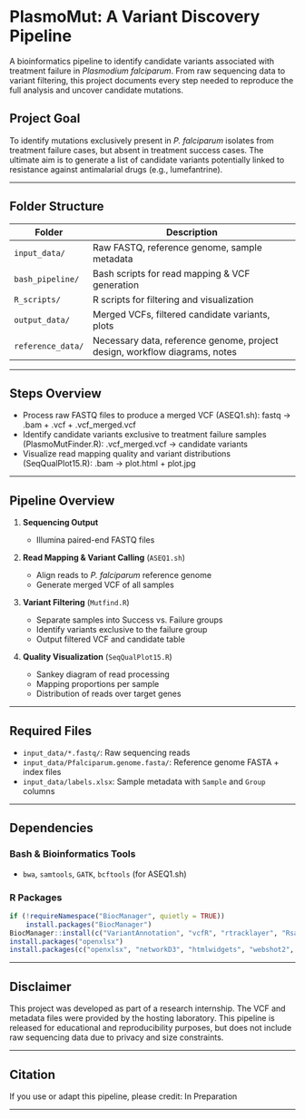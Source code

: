 # PlasmoMut: A Variant Discovery Pipeline
A bioinformatics pipeline to identify candidate variants associated with treatment failure in *Plasmodium falciparum*. From raw sequencing data to variant filtering, this project documents every step needed to reproduce the full analysis and uncover candidate mutations.

## Project Goal

To identify mutations exclusively present in *P. falciparum* isolates from treatment failure cases, but absent in treatment success cases. The ultimate aim is to generate a list of candidate variants potentially linked to resistance against antimalarial drugs (e.g., lumefantrine).

---

## Folder Structure

| Folder         | Description |
|----------------|-------------|
| `input_data/`  | Raw FASTQ, reference genome, sample metadata |
| `bash_pipeline/` | Bash scripts for read mapping & VCF generation |
| `R_scripts/`   | R scripts for filtering and visualization |
| `output_data/` | Merged VCFs, filtered candidate variants, plots |
| `reference_data/` | Necessary data, reference genome, project design, workflow diagrams, notes |

---

## Steps Overview

- Process raw FASTQ files to produce a merged VCF (ASEQ1.sh): fastq -> .bam + .vcf + .vcf_merged.vcf
- Identify candidate variants exclusive to treatment failure samples (PlasmoMutFinder.R): .vcf_merged.vcf -> candidate variants
- Visualize read mapping quality and variant distributions (SeqQualPlot15.R): .bam -> plot.html + plot.jpg

---

##  Pipeline Overview

1. **Sequencing Output**  
   - Illumina paired-end FASTQ files

2. **Read Mapping & Variant Calling** (`ASEQ1.sh`)  
   - Align reads to *P. falciparum* reference genome  
   - Generate merged VCF of all samples

3. **Variant Filtering** (`Mutfind.R`)  
   - Separate samples into Success vs. Failure groups  
   - Identify variants exclusive to the failure group  
   - Output filtered VCF and candidate table

4. **Quality Visualization** (`SeqQualPlot15.R`)  
   - Sankey diagram of read processing  
   - Mapping proportions per sample  
   - Distribution of reads over target genes

---

## Required Files

- `input_data/*.fastq/`: Raw sequencing reads  
- `input_data/Pfalciparum.genome.fasta/`: Reference genome FASTA + index files  
- `input_data/labels.xlsx`: Sample metadata with `Sample` and `Group` columns

---

##  Dependencies

### Bash & Bioinformatics Tools

- `bwa`, `samtools`, `GATK`, `bcftools` (for ASEQ1.sh)

### R Packages

```r
if (!requireNamespace("BiocManager", quietly = TRUE))
    install.packages("BiocManager")
BiocManager::install(c("VariantAnnotation", "vcfR", "rtracklayer", "Rsamtools", "GenomicAlignments"))
install.packages("openxlsx")
install.packages(c("openxlsx", "networkD3", "htmlwidgets", "webshot2", "tidyr", "tibble", "ggplot2", "dplyr", "SankeyDiagram", "stringr"))
```

---

## Disclaimer

This project was developed as part of a research internship. The VCF and metadata files were provided by the hosting laboratory. This pipeline is released for educational and reproducibility purposes, but does not include raw sequencing data due to privacy and size constraints.

---

## Citation

If you use or adapt this pipeline, please credit:
In Preparation

---
